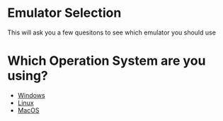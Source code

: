 # Emulator Selection

This will ask you a few quesitons to see which emulator you should use

# Which Operation System are you using?

- [Windows](https://github.com/Abd-007/Switch-Emulators-Guide/blob/main/Selection/Windows.md)
- [Linux](https://github.com/Abd-007/Switch-Emulators-Guide/blob/main/Selection/Linux.md)
- [MacOS](https://github.com/Abd-007/Switch-Emulators-Guide/blob/main/Selection/MacOS.md)
